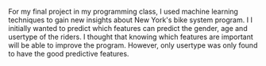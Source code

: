 For my final project in my programming class, I used machine learning techniques to gain new insights about New York's bike system program. I 
I initially wanted to predict which features can predict the gender, age and usertype of the riders. I thought that knowing which features are important will be able to improve the program. However, only usertype was only found to have the good predictive features.
